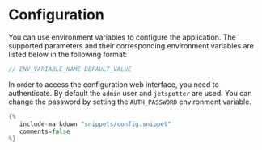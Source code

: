 # Configuration

You can use environment variables to configure the application.
The supported parameters and their corresponding environment variables are listed below in the following format:

```go
// ENV_VARIABLE_NAME DEFAULT_VALUE
```

In order to access the configuration web interface, you need to authenticate. By default the `admin` user and `jetspotter` are used. You can change the password by setting the `AUTH_PASSWORD` environment variable.

```go
{%
   include-markdown "snippets/config.snippet"
   comments=false
%}
```
